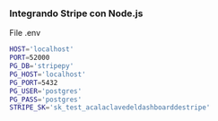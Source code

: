 ### Integrando Stripe con Node.js

File .env

```bash
HOST='localhost'
PORT=52000
PG_DB='stripepy'
PG_HOST='localhost'
PG_PORT=5432
PG_USER='postgres'
PG_PASS='postgres'
STRIPE_SK='sk_test_acalaclavedeldashboarddestripe'
``` 